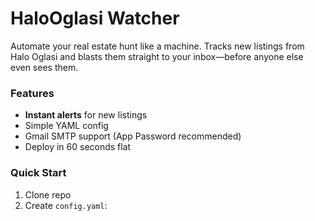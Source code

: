 # HaloOglasi Watcher
Automate your real estate hunt like a machine. Tracks new listings from Halo Oglasi and blasts them straight to your inbox—before anyone else even sees them.

### Features
- **Instant alerts** for new listings
- Simple YAML config
- Gmail SMTP support (App Password recommended)
- Deploy in 60 seconds flat

### Quick Start
1. Clone repo
2. Create `config.yaml`:
